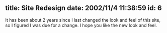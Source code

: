 title: Site Redesign
date: 2002/11/4 11:38:59
id: 6
---
It has been about 2 years since I last changed the look and feel of this site, so I figured I was due for a change. I hope you like the new look and feel.